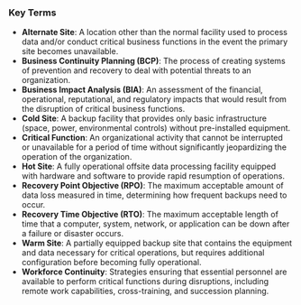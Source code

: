 ### Key Terms

- **Alternate Site**: A location other than the normal facility used to process data and/or conduct critical business functions in the event the primary site becomes unavailable.
- **Business Continuity Planning (BCP)**: The process of creating systems of prevention and recovery to deal with potential threats to an organization.
- **Business Impact Analysis (BIA)**: An assessment of the financial, operational, reputational, and regulatory impacts that would result from the disruption of critical business functions.
- **Cold Site**: A backup facility that provides only basic infrastructure (space, power, environmental controls) without pre-installed equipment.
- **Critical Function**: An organizational activity that cannot be interrupted or unavailable for a period of time without significantly jeopardizing the operation of the organization.
- **Hot Site**: A fully operational offsite data processing facility equipped with hardware and software to provide rapid resumption of operations.
- **Recovery Point Objective (RPO)**: The maximum acceptable amount of data loss measured in time, determining how frequent backups need to occur.
- **Recovery Time Objective (RTO)**: The maximum acceptable length of time that a computer, system, network, or application can be down after a failure or disaster occurs.
- **Warm Site**: A partially equipped backup site that contains the equipment and data necessary for critical operations, but requires additional configuration before becoming fully operational.
- **Workforce Continuity**: Strategies ensuring that essential personnel are available to perform critical functions during disruptions, including remote work capabilities, cross-training, and succession planning.

